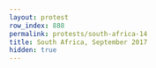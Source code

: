 ```yaml
---
layout: protest
row_index: 888
permalink: protests/south-africa-14
title: South Africa, September 2017
hidden: true
---
```


